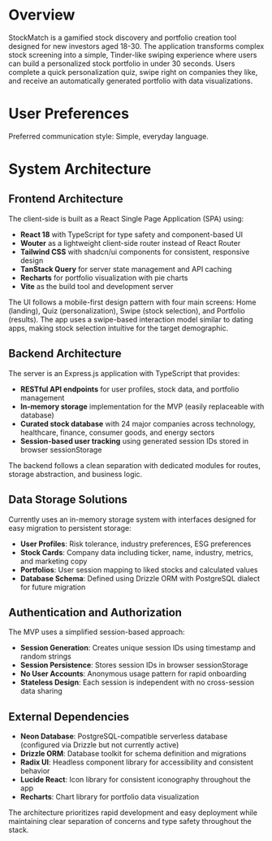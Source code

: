 # Overview

StockMatch is a gamified stock discovery and portfolio creation tool designed for new investors aged 18-30. The application transforms complex stock screening into a simple, Tinder-like swiping experience where users can build a personalized stock portfolio in under 30 seconds. Users complete a quick personalization quiz, swipe right on companies they like, and receive an automatically generated portfolio with data visualizations.

# User Preferences

Preferred communication style: Simple, everyday language.

# System Architecture

## Frontend Architecture

The client-side is built as a React Single Page Application (SPA) using:

- **React 18** with TypeScript for type safety and component-based UI
- **Wouter** as a lightweight client-side router instead of React Router
- **Tailwind CSS** with shadcn/ui components for consistent, responsive design
- **TanStack Query** for server state management and API caching
- **Recharts** for portfolio visualization with pie charts
- **Vite** as the build tool and development server

The UI follows a mobile-first design pattern with four main screens: Home (landing), Quiz (personalization), Swipe (stock selection), and Portfolio (results). The app uses a swipe-based interaction model similar to dating apps, making stock selection intuitive for the target demographic.

## Backend Architecture

The server is an Express.js application with TypeScript that provides:

- **RESTful API endpoints** for user profiles, stock data, and portfolio management
- **In-memory storage** implementation for the MVP (easily replaceable with database)
- **Curated stock database** with 24 major companies across technology, healthcare, finance, consumer goods, and energy sectors
- **Session-based user tracking** using generated session IDs stored in browser sessionStorage

The backend follows a clean separation with dedicated modules for routes, storage abstraction, and business logic.

## Data Storage Solutions

Currently uses an in-memory storage system with interfaces designed for easy migration to persistent storage:

- **User Profiles**: Risk tolerance, industry preferences, ESG preferences
- **Stock Cards**: Company data including ticker, name, industry, metrics, and marketing copy
- **Portfolios**: User session mapping to liked stocks and calculated values
- **Database Schema**: Defined using Drizzle ORM with PostgreSQL dialect for future migration

## Authentication and Authorization

The MVP uses a simplified session-based approach:

- **Session Generation**: Creates unique session IDs using timestamp and random strings
- **Session Persistence**: Stores session IDs in browser sessionStorage
- **No User Accounts**: Anonymous usage pattern for rapid onboarding
- **Stateless Design**: Each session is independent with no cross-session data sharing

## External Dependencies

- **Neon Database**: PostgreSQL-compatible serverless database (configured via Drizzle but not currently active)
- **Drizzle ORM**: Database toolkit for schema definition and migrations
- **Radix UI**: Headless component library for accessibility and consistent behavior
- **Lucide React**: Icon library for consistent iconography throughout the app
- **Recharts**: Chart library for portfolio data visualization

The architecture prioritizes rapid development and easy deployment while maintaining clear separation of concerns and type safety throughout the stack.